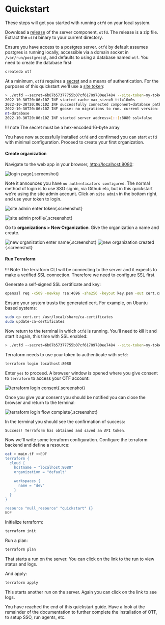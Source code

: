 # Quickstart

These steps will get you started with running `otfd` on your local system.

Download a [release](https://github.com/tofutf/tofutf/releases) of the server component, `otfd`. The release is a zip file. Extract the `otfd` binary to your current directory.

Ensure you have access to a postgres server. `otfd` by default assumes postgres is running locally, accessible via a domain socket in `/var/run/postgresql`, and defaults to using a database named `otf`. You need to create the database first:

```bash
createdb otf
```

At a minimum, `otfd` requires a [secret](./config/flags.md/#-secret) and a means of authentication. For the purposes of this quickstart we'll use a [site token](./config/flags.md#-site-token):

```bash
> ./otfd --secret=6b07b57377755b07cf61709780ee7484 --site-token=my-token
2022-10-30T20:06:10Z INF started cache max_size=0 ttl=10m0s
2022-10-30T20:06:10Z INF successfully connected component=database path=postgres:///otf?host=/var/run/postgresql
2022-10-30T20:06:10Z INF goose: no migrations to run. current version: 20221017170815 compone
nt=database
2022-10-30T20:06:10Z INF started server address=[::]:8080 ssl=false
```

!!! note
    The secret must be a hex-encoded 16-byte array

You have now successfully installed `otfd` and confirmed you can start `otfd` with minimal configuration. Proceed to create your first organization.

#### Create organization

Navigate to the web app in your browser, [http://localhost:8080](http://localhost:8080):

![login page](images/no_authenticators_site_admin_login.png){.screenshot}

Note it announces you have `no authenticators configured`. The normal method of login is to use SSO signin, via Github etc, but in this quickstart we're using the site admin account. Click on `site admin` in the bottom right, and use your token to login.

![site admin enter token](images/site_admin_login_enter_token.png){.screenshot}

![site admin profile](images/site_admin_profile.png){.screenshot}

Go to **organizations > New Organization**. Give the organization a name and create.

![new organization enter name](images/new_org_enter_name.png){.screenshot}
![new organization created](images/new_org_created.png){.screenshot}

#### Run Terraform

!!! Note
    The terraform CLI will be connecting to the server and it expects to make a verified SSL connection. Therefore we need to configure SSL first.

Generate a self-signed SSL certificate and key:

```bash
openssl req -x509 -newkey rsa:4096 -sha256 -keyout key.pem -out cert.crt -days 365 -nodes -subj '/CN=localhost' -addext 'subjectAltName=DNS:localhost'
```

Ensure your system trusts the generated cert. For example, on Ubuntu based systems:

```bash
sudo cp cert.crt /usr/local/share/ca-certificates
sudo update-ca-certificates
```

Now return to the terminal in which `otfd` is running. You'll need to kill it and start it again, this time with SSL enabled:

```bash
> ./otfd --secret=6b07b57377755b07cf61709780ee7484 --site-token=my-token --ssl --cert-file=cert.crt --key-file=key.pem
```

Terraform needs to use your token to authenticate with `otfd`:

```bash
terraform login localhost:8080
```

Enter `yes` to proceed. A browser window is opened where you give consent to `terraform` to access your OTF account:

![terraform login consent](images/terraform_login_consent.png){.screenshot}

Once you give your consent you should be notified you can close the browser and return to the terminal:

![terraform login flow complete](images/terraform_login_flow_complete.png){.screenshot}

In the terminal you should see the confirmation of success:

```
Success! Terraform has obtained and saved an API token.
```

Now we'll write some terraform configuration. Configure the terraform backend and define a resource:

```bash
cat > main.tf <<EOF
terraform {
  cloud {
    hostname = "localhost:8080"
    organization = "default"

    workspaces {
      name = "dev"
    }
  }
}

resource "null_resource" "quickstart" {}
EOF
```

Initialize terraform:

```bash
terraform init
```

Run a plan:

```bash
terraform plan
```

That starts a run on the server. You can click on the link to the run to view status and logs.

And apply:

```bash
terraform apply
```

This starts another run on the server. Again you can click on the link to see logs.

You have reached the end of this quickstart guide. Have a look at the remainder of the documentation to further complete the installation of OTF, to setup SSO, run agents, etc.
